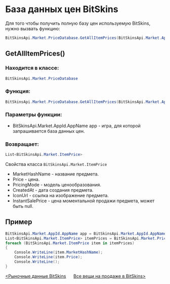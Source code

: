 ﻿# База данных цен BitSkins

Для того чтобы получить полную базу цен используемую BitSkins, нужно вызвать функцию:

```csharp
BitSkinsApi.Market.PriceDatabase.GetAllItemPrices(BitSkinsApi.Market.AppId.AppName app);
```

## GetAllItemPrices()

### Находится в классе:

```csharp
BitSkinsApi.Market.PriceDatabase
```

### Функция:

```csharp
BitSkinsApi.Market.PriceDatabase.GetAllItemPrices(BitSkinsApi.Market.AppId.AppName app);
```

### Параметры функции:

* BitSkinsApi.Market.AppId.AppName app - игра, для которой запрашивается база данных цен.

### Возвращает:

```csharp
List<BitSkinsApi.Market.ItemPrice>
```

Свойства класса ```BitSkinsApi.Market.ItemPrice```
* MarketHashName - название предмета.
* Price - цена.
* PricingMode - модель ценообразования.
* CreatedAt - дата создания предмета.
* IconUrl - ссылка на изображение предмета.
* InstantSalePrice - цена моментальной продажи предмета, может быть null.

## Пример

```csharp
BitSkinsApi.Market.AppId.AppName app = BitSkinsApi.Market.AppId.AppName.CounterStrikGlobalOffensive;
List<BitSkinsApi.Market.ItemPrice> itemPrices = BitSkinsApi.Market.PriceDatabase.GetAllItemPrices(app);
foreach (BitSkinsApi.Market.ItemPrice item in itemPrices)
{
    Console.WriteLine(item.MarketHashName);
    Console.WriteLine(item.Price);
    Console.WriteLine();
}
```

[<Рыночные данные BitSkins](https://github.com/Captious99/BitSkinsApi/blob/master/docs/ru/market/market_data.md) &nbsp;&nbsp;&nbsp;&nbsp; [Все вещи на продаже в BitSkins>](https://github.com/Captious99/BitSkinsApi/blob/master/docs/ru/market/inventory_on_sale.md)